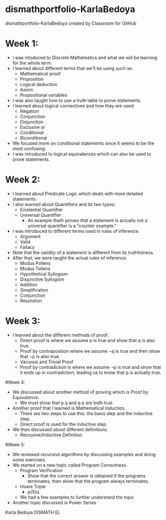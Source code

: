 # dismathportfolio-KarlaBedoya
dismathportfolio-KarlaBedoya created by Classroom for GitHub
# Week 1:
* I was intoduced to Discrete Mathematics and what we will be learning for the whole term.
* I learned about different terms that we'll be using such as:
  * Mathematical proof
  * Proposition
  * Logical deduction
  * Axiom
  * Propositional variables
* I was also taught how to use a truth table to prove statements.
* I learned about logical connectives and how they are used:
  * Negation
  * Conjunction
  * Disjunction
  * Exclusive or
  * Conditional
  * Biconditional
* We focused more on conditional statements since it seems to be the most confusing.
* I was introduced to logical equivalences which can also be used to prove statements.

# Week 2:
* I learned about Predicate Logic which deals with more detailed statements.
* I also learned about Quantifiers and its two types:
  * Existential Quantifier
  * Universal Quantifier
    * An example thath proves that a statement is actually not a universal quantifier is a "counter example."
* I was introduced to different terms used in rules of inference:
  * Argument
  * Valid
  * Fallacy
* Note that the validity of a statement is different from its truthfulness.
* After that, we were taught the actual rules of inference:
  * Modus Pollens
  * Modus Tollens
  * Hypothetical Syllogism
  * Disjunctive Syllogism
  * Addition
  * Simplification
  * Conjunction
  * Resolution

# Week 3:
* I learned about the different methods of proof:
  * Direct proof is where we assume p is true and show that q is also true.
  * Proof by contraposition where we assume ¬q is true and then show that ¬p is also true.
  * Vacuous and Trivial Proof
  * Proof by contradiction is where we assume ¬p is true and show that it ends up in contradiction, leading us to know that p is actually true.

#Week 4:
* We discussed about another method of proving which is Proof by Equivalence. 
  * We must show that p q and q p are both true. 
* Another proof that I learned is Mathematical Induction. 
  * There are two steps to use this: the basis step and the inductive step. 
  * Direct proof is used for the inductive step. 
* We then discussed about different definitions:
  * Recrusive/Inductive Definition
  
#Week 5:
* We reviewed recursive algorithms by discussing examples and doing some exercises.
* We started on a new topic called Program Correctness.
  * Program Verification
    * Show that the correct answer is obtained if the programs terminates, then show that the program always terminates.
  * Hoare Triple
    * p(S)q
  * We had a few examples to further understand the topic
* Another topic discussed is Power Series
  

Karla Bedoya
DISMATH EL
